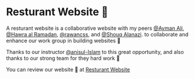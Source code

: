 # Resturant Website :spaghetti:
A resturant website is a collaborative website with my peers [@Ayman Ali](https://github.com/Ayman52), [@Hawra al Ramadan](https://github.com/hawra-alramadan),
[@rawancss](https://github.com/rawancss), and [@Shouq Alanazi](https://github.com/Shouq99).
to collaborate and enhance our work group in building websites :star2:

Thanks to our instructor [@anisul-Islam](https://github.com/anisul-Islam) to this great opportunity, and also thanks to our strong team for they hard work :muscle:

You can review our website :tada: at [Resturant Website](https://sparkly-griffin-600dea.netlify.app/#top)
